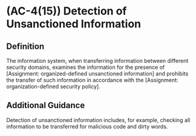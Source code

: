
# (AC-4(15)) Detection of Unsanctioned Information

## Definition

The information system, when transferring information between different security domains, examines the information for the presence of [Assignment: organized-defined unsanctioned information] and prohibits the transfer of such information in accordance with the [Assignment: organization-defined security policy].

## Additional Guidance

Detection of unsanctioned information includes, for example, checking all information to be transferred for malicious code and dirty words.
